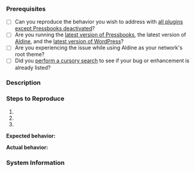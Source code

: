 ### Prerequisites

<!-- Check the boxes below by changing them from [ ] to [x]. -->

* [ ] Can you reproduce the behavior you wish to address with [all plugins except Pressbooks deactivated](http://codex.wordpress.org/Multisite_Network_Administration#Plugins)?
* [ ] Are you running the [latest version of Pressbooks](http://github.com/pressbooks/pressbooks/releases/latest/), the latest version of [Aldine](http://github.com/pressbooks/pressbooks-aldine/releases/latest/), and the [latest version of WordPress](http://codex.wordpress.org/Upgrading_WordPress)?
* [ ] Are you experiencing the issue while using Aldine as your network's root theme?
* [ ] Did you [perform a cursory search](https://github.com/issues?q=+is%3Aissue+repo%3Apressbooks%2Fpressbooks-aldine) to see if your bug or enhancement is already listed?

### Description

<!-- Description of the bug or feature -->

### Steps to Reproduce

1. <!-- First Step -->
2. <!-- Second Step -->
3. <!-- and so on... -->

**Expected behavior:** <!-- What you expected to happen -->

**Actual behavior:** <!-- What actually happened -->

### System Information

<!-- Replace this section with the contents of the Diagnostics page, available at `https://<yourdomain.tld>/<yourbook>/wp-admin/options.php?page=pressbooks_diagnostics` or via the Diagnostics link in the admin footer. -->
